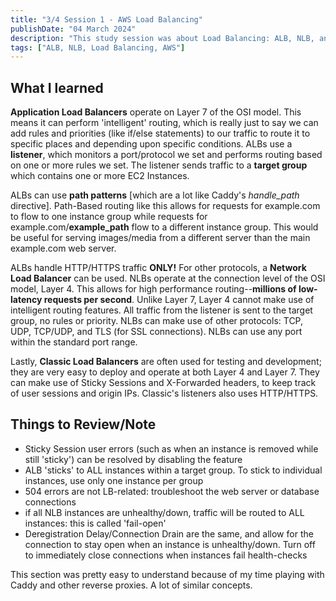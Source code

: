 ```yaml
---
title: "3/4 Session 1 - AWS Load Balancing"
publishDate: "04 March 2024"
description: "This study session was about Load Balancing: ALB, NLB, and Classic LB."
tags: ["ALB, NLB, Load Balancing, AWS"]
---
```

## What I learned

**Application Load Balancers** operate on Layer 7 of the OSI model. This means it can perform 'intelligent' routing, which is really just to say we can add rules and priorities (like if/else statements) to our traffic to route it to specific places and depending upon specific conditions. ALBs use a **listener**, which monitors a port/protocol we set and performs routing based on one or more rules we set. The listener sends traffic to a **target group** which contains one or more EC2 Instances.

ALBs can use **path patterns** [which are a lot like Caddy's *handle_path* directive]. Path-Based routing like this allows for requests for example.com to flow to one instance group while requests for example.com/**example_path** flow to a different instance group. This would be useful for serving images/media from a different server than the main example.com web server.

ALBs handle HTTP/HTTPS traffic **ONLY!** For other protocols, a **Network Load Balancer** can be used. NLBs operate at the connection level of the OSI model, Layer 4. This allows for high performance routing--**millions of low-latency requests per second**. Unlike Layer 7, Layer 4 cannot make use of intelligent routing features. All traffic from the listener is sent to the target group, no rules or priority. NLBs can make use of other protocols: TCP, UDP, TCP/UDP, and TLS (for SSL connections). NLBs can use any port within the standard port range.

Lastly, **Classic Load Balancers** are often used for testing and development; they are very easy to deploy and operate at both Layer 4 and Layer 7. They can make use of Sticky Sessions and X-Forwarded headers, to keep track of user sessions and origin IPs. Classic's listeners also uses HTTP/HTTPS.

## Things to Review/Note

- Sticky Session user errors (such as when an instance is removed while still 'sticky') can be resolved by disabling the feature
- ALB 'sticks' to ALL instances within a target group. To stick to individual instances, use only one instance per group
- 504 errors are not LB-related: troubleshoot the web server or database connections
- if all NLB instances are unhealthy/down, traffic will be routed to ALL instances: this is called 'fail-open'
- Deregistration Delay/Connection Drain are the same, and allow for the connection to stay open when an instance is unhealthy/down. Turn off to immediately close connections when instances fail health-checks

This section was pretty easy to understand because of my time playing with Caddy and other reverse proxies. A lot of similar concepts.
